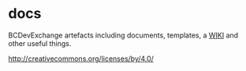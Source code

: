 # docs
BCDevExchange artefacts including documents, templates, a [WIKI](https://github.com/BCDevExchange/docs/wiki) and other useful things.

http://creativecommons.org/licenses/by/4.0/
